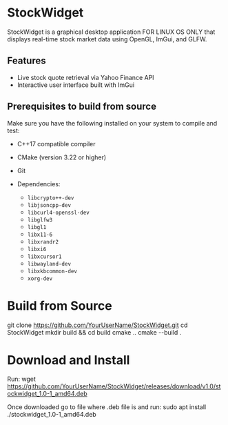 # StockWidget

StockWidget is a graphical desktop application FOR LINUX OS ONLY that displays real-time stock market data using OpenGL, ImGui, and GLFW.

## Features

* Live stock quote retrieval via Yahoo Finance API
* Interactive user interface built with ImGui

## Prerequisites to build from source

Make sure you have the following installed on your system to compile and test:


* C++17 compatible compiler
* CMake (version 3.22 or higher)
* Git
* Dependencies:

  * `libcrypto++-dev`
  * `libjsoncpp-dev`
  * `libcurl4-openssl-dev`
  * `libglfw3`
  * `libgl1`
  * `libx11-6`
  * `libxrandr2`
  * `libxi6`
  * `libxcursor1`
  * `libwayland-dev`
  * `libxkbcommon-dev`
  * `xorg-dev`

# Build from Source
git clone https://github.com/YourUserName/StockWidget.git
cd StockWidget
mkdir build && cd build
cmake ..
cmake --build .

# Download and Install
Run:
wget https://github.com/YourUserName/StockWidget/releases/download/v1.0/stockwidget_1.0-1_amd64.deb


Once downloaded go to file where .deb file is and run:
sudo apt install ./stockwidget_1.0-1_amd64.deb
